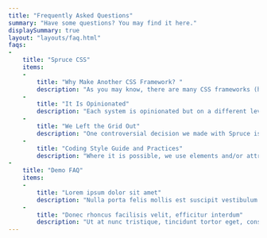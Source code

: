 ```yaml
---
title: "Frequently Asked Questions"
summary: "Have some questions? You may find it here."
displaySummary: true
layout: "layouts/faq.html"
faqs:
-
    title: "Spruce CSS"
    items:
    -
        title: "Why Make Another CSS Framework? "
        description: "As you may know, there are many CSS frameworks (hundreds of them, and a lot of them are not maintained today). Everybody can choose one that suits their work style or project requirements. So why make another one? It is certainly not because we can do it better but because we want to do it our way. We want to be in control and make decisions."
    -
        title: "It Is Opinionated"
        description: "Each system is opinionated but on a different level; this is valid for Spruce too. We don’t want to vote for (strictly) any particular solution (because there is always more than one), but we will show you what we think is the best for us (and maybe for you too). We don’t believe there is a good or bad solution, but we can learn from any of them."
    -
        title: "We Left the Grid Out"
        description: "One controversial decision we made with Spruce is to leave a classical grid system out. Because of the late CSS layout model developments like Flexbox and Grid, we think it can be eliminated; this doesn’t mean that we won’t show you how to make layouts with ease, but we try to make it the modern way."
    -
        title: "Coding Style Guide and Practices"
        description: "Where it is possible, we use elements and/or attributes to style elements, but it is still a class-based framework."
-
    title: "Demo FAQ"
    items:
    -
        title: "Lorem ipsum dolor sit amet"
        description: "Nulla porta felis mollis est suscipit vestibulum. Integer fermentum ullamcorper leo a pulvinar."
    -
        title: "Donec rhoncus facilisis velit, efficitur interdum"
        description: "Ut at nunc tristique, tincidunt tortor eget, consequat magna. Phasellus cursus nisi et orci porttitor feugiat. Etiam porttitor consequat sapien eu elementum. Nulla in interdum enim, non molestie tellus. In id sagittis nulla. Morbi ultrices eros libero, quis vehicula mauris egestas vitae. Fusce varius tortor risus. Aliquam id cursus massa."
---
```

